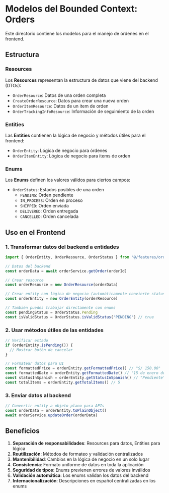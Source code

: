 # Modelos del Bounded Context: Orders

Este directorio contiene los modelos para el manejo de órdenes en el frontend.

## Estructura

### Resources
Los **Resources** representan la estructura de datos que viene del backend (DTOs):

- `OrderResource`: Datos de una orden completa
- `CreateOrderResource`: Datos para crear una nueva orden
- `OrderItemResource`: Datos de un item de orden
- `OrderTrackingInfoResource`: Información de seguimiento de la orden

### Entities
Las **Entities** contienen la lógica de negocio y métodos útiles para el frontend:

- `OrderEntity`: Lógica de negocio para órdenes
- `OrderItemEntity`: Lógica de negocio para items de orden

### Enums
Los **Enums** definen los valores válidos para ciertos campos:

- `OrderStatus`: Estados posibles de una orden
  - `PENDING`: Orden pendiente
  - `IN_PROCESS`: Orden en proceso
  - `SHIPPED`: Orden enviada
  - `DELIVERED`: Orden entregada
  - `CANCELLED`: Orden cancelada

## Uso en el Frontend

### 1. Transformar datos del backend a entidades

```javascript
import { OrderEntity, OrderResource, OrderStatus } from '@/features/orders/models'

// Datos del backend
const orderData = await orderService.getOrder(orderId)

// Crear resource
const orderResource = new OrderResource(orderData)

// Crear entity con lógica de negocio (automáticamente convierte status a enum)
const orderEntity = new OrderEntity(orderResource)

// También puedes trabajar directamente con enums
const pendingStatus = OrderStatus.Pending
const isValidStatus = OrderStatus.isValidStatus('PENDING') // true
```

### 2. Usar métodos útiles de las entidades

```javascript
// Verificar estado
if (orderEntity.isPending()) {
  // Mostrar botón de cancelar
}

// Formatear datos para UI
const formattedPrice = orderEntity.getFormattedPrice() // "S/ 150.00"
const formattedDate = orderEntity.getFormattedDate() // "15 de enero de 2024"
const statusInSpanish = orderEntity.getStatusInSpanish() // "Pendiente"
const totalItems = orderEntity.getTotalItems() // 5
```

### 3. Enviar datos al backend

```javascript
// Convertir entity a objeto plano para APIs
const orderData = orderEntity.toPlainObject()
await orderService.updateOrder(orderData)
```

## Beneficios

1. **Separación de responsabilidades**: Resources para datos, Entities para lógica
2. **Reutilización**: Métodos de formateo y validación centralizados
3. **Mantenibilidad**: Cambios en la lógica de negocio en un solo lugar
4. **Consistencia**: Formato uniforme de datos en toda la aplicación
5. **Seguridad de tipos**: Enums previenen errores de valores inválidos
6. **Validación automática**: Los enums validan los datos del backend
7. **Internacionalización**: Descripciones en español centralizadas en los enums 